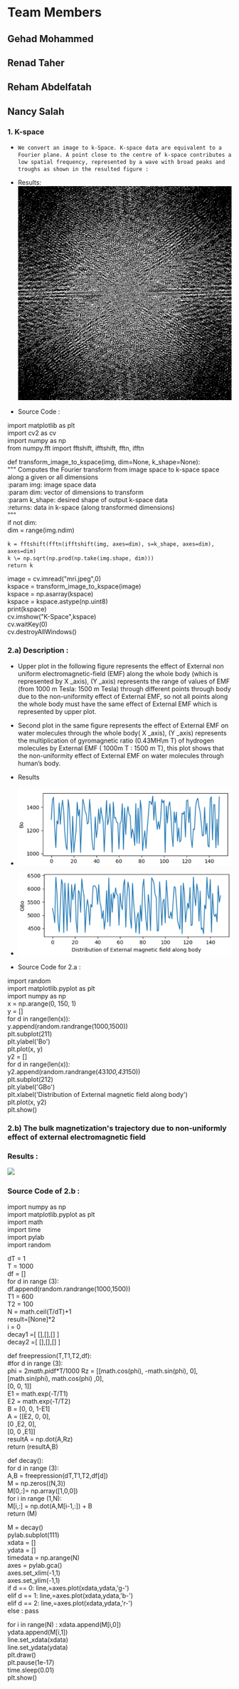 <!--Headline-->
<!--Image-->
<!--UL-->
<!-- URLs-->

# Team Members
## Gehad Mohammed
## Renad Taher
## Reham Abdelfatah
## Nancy Salah

### 1. K-space
*     We convert an image to k-Space. K-space data are equivalent to a Fourier plane. A point close to the centre of k-space contributes a low spatial frequency, represented by a wave with broad peaks and troughs as shown in the resulted figure :

*    Results:
![](K-Space.png)  

*    Source Code :

import matplotlib as plt\
import cv2 as cv\
import numpy as np\
from numpy.fft import fftshift, ifftshift, fftn, ifftn

def transform_image_to_kspace(img, dim=None, k_shape=None):\
    """ Computes the Fourier transform from image space to k-space space\
    along a given or all dimensions\
    :param img: image space data\
    :param dim: vector of dimensions to transform\
    :param k_shape: desired shape of output k-space data\
    :returns: data in k-space (along transformed dimensions)\
    """\
    if not dim:\
        dim = range(img.ndim)

    k = fftshift(fftn(ifftshift(img, axes=dim), s=k_shape, axes=dim), axes=dim)
    k \= np.sqrt(np.prod(np.take(img.shape, dim)))
    return k

image = cv.imread("mri.jpeg",0)\
kspace = transform_image_to_kspace(image)\
kspace = np.asarray(kspace)\
kspace = kspace.astype(np.uint8)\
print(kspace)\
cv.imshow("K-Space",kspace)\
cv.waitKey(0)\
cv.destroyAllWindows()


### 2.a) Description :
*    Upper plot in the following figure represents the effect of External non uniform electromagnetic-field (EMF) along the whole body (which is represented by X _axis), (Y _axis) represents the range of values of EMF (from 1000 m Tesla: 1500 m Tesla) through different points through body due to the non-uniformity effect of External EMF, so not all points along the whole body must have the same effect of External EMF which is represented by upper plot. 


*    Second plot in the same figure represents  the effect of External EMF on water molecules through the whole body( X _axis), (Y _axis) represents the multiplication of gyromagnetic ratio (0.43MH\m T) of hydrogen molecules by External EMF ( 1000m T : 1500 m T), this plot shows that the non-uniformity effect of External EMF on water molecules through human’s body.

*    Results

* ![](b.PNG)
* ![](c.PNG)

*    Source Code for 2.a :
 
 
import random\
import matplotlib.pyplot as plt\
import numpy as np\
x = np.arange(0, 150, 1)\
y = []\
for d in range(len(x)):\
     y.append(random.randrange(1000,1500))\
plt.subplot(211)\
plt.ylabel('Bo')\
plt.plot(x, y)\
y2 = []\
for d in range(len(x)):\
    y2.append(random.randrange(43*100,43*150))\
plt.subplot(212)\
plt.ylabel('GBo')\
plt.xlabel('Distribution of External magnetic field along body')\
plt.plot(x, y2)\
plt.show()

###  2.b)  The bulk magnetization's trajectory due to non-uniformly effect of external electromagnetic field

### Results :

![](mri2b.GIF)

### Source Code of 2.b :
import numpy as np\
import matplotlib.pyplot as plt\
import math\
import time\
import pylab\
import random

dT = 1\
T = 1000\
df = []\
for d in range (3):\
    df.append(random.randrange(1000,1500))\
T1 = 600\
T2 = 100\
N = math.ceil(T/dT)+1\
result=[None]*2\
i = 0\
decay1 =[ [],[],[] ]\
decay2 =[ [],[],[] ]

def freepression(T,T1,T2,df):\
    #for d in range (3):\
    phi = 2*math.pi*df*T/1000
    Rz = [[math.cos(phi), -math.sin(phi), 0],\
        [math.sin(phi), math.cos(phi) ,0],\
        [0, 0, 1]]\
    E1 = math.exp(-T/T1)\
    E2 = math.exp(-T/T2)\
    B = [0, 0, 1-E1]\
    A = [[E2, 0, 0],\
        [0 ,E2, 0],\
        [0, 0 ,E1]] \
    resultA = np.dot(A,Rz)\
    return (resultA,B)

def decay():\
    for d in range (3):\
        A,B = freepression(dT,T1,T2,df[d])\
        M = np.zeros((N,3))\
        M[0,:]= np.array([1,0,0])\
        for i in range (1,N): \
            M[i,:] = np.dot(A,M[i-1,:]) + B \
        return (M)

M = decay()\
pylab.subplot(111)\
xdata = []\
ydata = []\
timedata = np.arange(N)\
axes = pylab.gca()\
axes.set_xlim(-1,1)\
axes.set_ylim(-1,1)\
if d == 0:
    line,=axes.plot(xdata,ydata,'g-')\
elif d == 1:
    line,=axes.plot(xdata,ydata,'b-')\
elif d == 2:
    line,=axes.plot(xdata,ydata,'r-')\
else : pass

for i in range(N) :
  xdata.append(M[i,0])\
  ydata.append(M[i,1])\
  line.set_xdata(xdata)\
  line.set_ydata(ydata)\
  plt.draw()\
  plt.pause(1e-17)\
  time.sleep(0.01)\
plt.show() 
